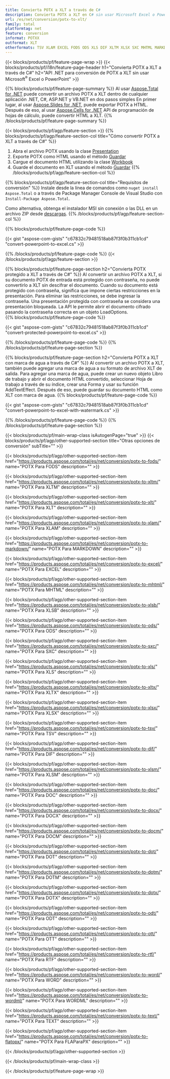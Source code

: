 ```yaml
---
title: Convierta POTX a XLT a través de C#
description: Convierta POTX a XLT en C# sin usar Microsoft Excel o Powerpoint
url: /es/net/conversion/potx-to-xlt/
family: total
platformtag: net
feature: conversion
informat: POTXX
outformat: XLT
otherformats: TSV XLAM EXCEL FODS ODS XLS DIF XLTM XLSX SXC MHTML MARKDOWN XLTX XLSM XLT XLSB DOC DOCX DOCM DOT DOTM DOTX ODT OTT RTF WORD WORDML TEXT FLATOPX
---
```

{{< blocks/products/pf/feature-page-wrap >}}
{{< blocks/products/pf/i18n/feature-page-header h1="Convierta POTX a XLT a través de C#" h2="API .NET para conversión de POTX a XLT sin usar Microsoft<sup>&reg;</sup> Excel o PowerPoint" >}}

{{% blocks/products/pf/feature-page-summary %}}
Al usar [Aspose.Total for .NET](https://products.aspose.com/total/net/) puede convertir un archivo POTX a XLT dentro de cualquier aplicación .NET, C#, ASP.NET y VB.NET en dos pasos simples En primer lugar, al usar [Aspose.Slides for .NET](https://products.aspose.com/slides/net/), puede exportar POTX a HTML. Después de eso, al usar [Aspose.Cells for .NET](https://products.aspose.com/cells/net/) API de programación de hojas de cálculo, puede convertir HTML a XLT.
{{% /blocks/products/pf/feature-page-summary  %}}

{{< blocks/products/pf/agp/feature-section >}}
{{% blocks/products/pf/agp/feature-section-col title="Cómo convertir POTX a XLT a través de C#" %}}
1. Abra el archivo POTX usando la clase [Presentation](https://apireference.aspose.com/slides/net/aspose.slides/presentation)
2. Exporte POTX como HTML usando el método [Guardar](https://apireference.aspose.com/slides/net/aspose.slides.presentation/save/methods/5)
3. Cargue el documento HTML utilizando la clase [Workbook](https://apireference.aspose.com/cells/net/aspose.cells/workbook)
4. Guarde el documento en XLT usando el método [Guardar](https://apireference.aspose.com/cells/net/aspose.cells.workbook/save/methods/4)
{{% /blocks/products/pf/agp/feature-section-col %}}

{{% blocks/products/pf/agp/feature-section-col title="Requisitos de conversión" %}}
Instale desde la línea de comandos como ```nuget install Aspose.Total``` o a través de Package Manager Console de Visual Studio con ```Install-Package Aspose.Total```.

Como alternativa, obtenga el instalador MSI sin conexión o las DLL en un archivo ZIP desde [descargas](https://downloads.aspose.com/total/net).
{{% /blocks/products/pf/agp/feature-section-col %}}

{{% blocks/products/pf/feature-page-code %}}

{{< gist "aspose-com-gists" "c67832c79481518ab87f3f0b311cb1cd" "convert-powerpoint-to-excel.cs" >}}


{{% /blocks/products/pf/feature-page-code %}}
{{< /blocks/products/pf/agp/feature-section >}}

{{% blocks/products/pf/feature-page-section  h2="Convierta POTX protegido a XLT a través de C#" %}}
Al convertir un archivo POTX a XLT, si su documento POTX de entrada está protegido con contraseña, no puede convertirlo a XLT sin descifrar el documento. Cuando su documento está protegido con contraseña, significa que impone ciertas restricciones en la presentación. Para eliminar las restricciones, se debe ingresar la contraseña. Una presentación protegida con contraseña se considera una presentación bloqueada. La API le permite abrir el documento cifrado pasando la contraseña correcta en un objeto LoadOptions.  
{{% blocks/products/pf/feature-page-code %}}

{{< gist "aspose-com-gists" "c67832c79481518ab87f3f0b311cb1cd" "convert-protected-powerpoint-to-excel.cs" >}}

{{% /blocks/products/pf/feature-page-code  %}}
{{% /blocks/products/pf/feature-page-section %}}

{{% blocks/products/pf/feature-page-section  h2="Convierta POTX a XLT con marca de agua a través de C#" %}}
Al convertir un archivo POTX a XLT, también puede agregar una marca de agua a su formato de archivo XLT de salida. Para agregar una marca de agua, puede crear un nuevo objeto Libro de trabajo y abrir el documento HTML convertido, seleccionar Hoja de trabajo a través de su índice, crear una Forma y usar su función AddTextEffect. Después de eso, puede guardar su documento HTML como XLT con marca de agua. 
{{% blocks/products/pf/feature-page-code %}}

{{< gist "aspose-com-gists" "c67832c79481518ab87f3f0b311cb1cd" "convert-powerpoint-to-excel-with-watermark.cs" >}}

{{% /blocks/products/pf/feature-page-code  %}}
{{% /blocks/products/pf/feature-page-section %}}

{{< blocks/products/pf/main-wrap-class isAutogenPage="true" >}}
{{< blocks/products/pf/agp/other-supported-section title="Otras opciones de conversión" subTitle="" >}}

{{< blocks/products/pf/agp/other-supported-section-item href="https://products.aspose.com/total/es/net/conversion/potx-to-fods/" name="POTX Para FODS" description="" >}}

{{< blocks/products/pf/agp/other-supported-section-item href="https://products.aspose.com/total/es/net/conversion/potx-to-xltm/" name="POTX Para XLTM" description="" >}}

{{< blocks/products/pf/agp/other-supported-section-item href="https://products.aspose.com/total/es/net/conversion/potx-to-xlt/" name="POTX Para XLT" description="" >}}

{{< blocks/products/pf/agp/other-supported-section-item href="https://products.aspose.com/total/es/net/conversion/potx-to-xlam/" name="POTX Para XLAM" description="" >}}

{{< blocks/products/pf/agp/other-supported-section-item href="https://products.aspose.com/total/es/net/conversion/potx-to-markdown/" name="POTX Para MARKDOWN" description="" >}}

{{< blocks/products/pf/agp/other-supported-section-item href="https://products.aspose.com/total/es/net/conversion/potx-to-excel/" name="POTX Para EXCEL" description="" >}}

{{< blocks/products/pf/agp/other-supported-section-item href="https://products.aspose.com/total/es/net/conversion/potx-to-mhtml/" name="POTX Para MHTML" description="" >}}

{{< blocks/products/pf/agp/other-supported-section-item href="https://products.aspose.com/total/es/net/conversion/potx-to-xlsb/" name="POTX Para XLSB" description="" >}}

{{< blocks/products/pf/agp/other-supported-section-item href="https://products.aspose.com/total/es/net/conversion/potx-to-ods/" name="POTX Para ODS" description="" >}}

{{< blocks/products/pf/agp/other-supported-section-item href="https://products.aspose.com/total/es/net/conversion/potx-to-sxc/" name="POTX Para SXC" description="" >}}

{{< blocks/products/pf/agp/other-supported-section-item href="https://products.aspose.com/total/es/net/conversion/potx-to-xls/" name="POTX Para XLS" description="" >}}

{{< blocks/products/pf/agp/other-supported-section-item href="https://products.aspose.com/total/es/net/conversion/potx-to-xltx/" name="POTX Para XLTX" description="" >}}

{{< blocks/products/pf/agp/other-supported-section-item href="https://products.aspose.com/total/es/net/conversion/potx-to-xlsx/" name="POTX Para XLSX" description="" >}}

{{< blocks/products/pf/agp/other-supported-section-item href="https://products.aspose.com/total/es/net/conversion/potx-to-tsv/" name="POTX Para TSV" description="" >}}

{{< blocks/products/pf/agp/other-supported-section-item href="https://products.aspose.com/total/es/net/conversion/potx-to-dif/" name="POTX Para DIF" description="" >}}

{{< blocks/products/pf/agp/other-supported-section-item href="https://products.aspose.com/total/es/net/conversion/potx-to-xlsm/" name="POTX Para XLSM" description="" >}}

{{< blocks/products/pf/agp/other-supported-section-item href="https://products.aspose.com/total/es/net/conversion/potx-to-doc/" name="POTX Para DOC" description="" >}}

{{< blocks/products/pf/agp/other-supported-section-item href="https://products.aspose.com/total/es/net/conversion/potx-to-docx/" name="POTX Para DOCX" description="" >}}

{{< blocks/products/pf/agp/other-supported-section-item href="https://products.aspose.com/total/es/net/conversion/potx-to-docm/" name="POTX Para DOCM" description="" >}}

{{< blocks/products/pf/agp/other-supported-section-item href="https://products.aspose.com/total/es/net/conversion/potx-to-dot/" name="POTX Para DOT" description="" >}}

{{< blocks/products/pf/agp/other-supported-section-item href="https://products.aspose.com/total/es/net/conversion/potx-to-dotm/" name="POTX Para DOTM" description="" >}}

{{< blocks/products/pf/agp/other-supported-section-item href="https://products.aspose.com/total/es/net/conversion/potx-to-dotx/" name="POTX Para DOTX" description="" >}}

{{< blocks/products/pf/agp/other-supported-section-item href="https://products.aspose.com/total/es/net/conversion/potx-to-odt/" name="POTX Para ODT" description="" >}}

{{< blocks/products/pf/agp/other-supported-section-item href="https://products.aspose.com/total/es/net/conversion/potx-to-ott/" name="POTX Para OTT" description="" >}}

{{< blocks/products/pf/agp/other-supported-section-item href="https://products.aspose.com/total/es/net/conversion/potx-to-rtf/" name="POTX Para RTF" description="" >}}

{{< blocks/products/pf/agp/other-supported-section-item href="https://products.aspose.com/total/es/net/conversion/potx-to-word/" name="POTX Para WORD" description="" >}}

{{< blocks/products/pf/agp/other-supported-section-item href="https://products.aspose.com/total/es/net/conversion/potx-to-wordml/" name="POTX Para WORDML" description="" >}}

{{< blocks/products/pf/agp/other-supported-section-item href="https://products.aspose.com/total/es/net/conversion/potx-to-text/" name="POTX Para TEXT" description="" >}}

{{< blocks/products/pf/agp/other-supported-section-item href="https://products.aspose.com/total/es/net/conversion/potx-to-flatopx/" name="POTX Para FLAParaPX" description="" >}}



{{< /blocks/products/pf/agp/other-supported-section >}}

{{< /blocks/products/pf/main-wrap-class >}}

{{< /blocks/products/pf/feature-page-wrap >}}